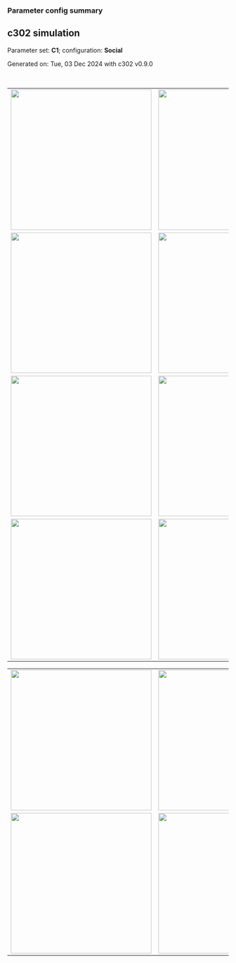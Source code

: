 ### Parameter config summary 
<h2>c302 simulation</h2>
<p>Parameter set: <b>C1</b>; configuration: <b>Social</b></p>
<p>Generated on: Tue, 03 Dec 2024 with c302 v0.9.0</p><br/>
<table>

<tr>
  <td><a href="images/neurons_C1_Social.png"><img alt=" " src="images/neurons_C1_Social.png" height="320"/></a></td>
  <td><a href="images/traces_neuron_Social_C1.png"><img alt=" " src="images/traces_neuron_Social_C1.png" height="320"/></a></td>
</tr>

<tr>
  <td><a href="images/neuron_activity_C1_Social.png"><img alt=" " src="images/neuron_activity_C1_Social.png" height="320"/></a></td>
  <td><a href="images/traces_neuron_activity_Social_C1.png"><img alt=" " src="images/traces_neuron_activity_Social_C1.png" height="320"/></a></td>
</tr>

<tr>
  <td><a href="images/muscles_C1_Social.png"><img alt=" " src="images/muscles_C1_Social.png" height="320"/></a></td>
  <td><a href="images/traces_muscles_Social_C1.png"><img alt=" " src="images/traces_muscles_Social_C1.png" height="320"/></a></td>
</tr>

<tr>
  <td><a href="images/muscle_activity_C1_Social.png"><img alt=" " src="images/muscle_activity_C1_Social.png" height="320"/></a></td>
  <td><a href="images/traces_muscles_activity_Social_C1.png"><img alt=" " src="images/traces_muscles_activity_Social_C1.png" height="320"/></a></td>
</tr>
</table>
<table>

<tr><td><a href="images/c302_C1_Social_exc_to_neurons.png"><img alt=" " src="images/c302_C1_Social_exc_to_neurons.png" height="320"/></a></td>

  <td><a href="images/c302_C1_Social_inh_to_neurons.png"><img alt=" " src="images/c302_C1_Social_inh_to_neurons.png" height="320"/></a></td>

  <td><a href="images/c302_C1_Social_elec_neurons_neurons.png"><img alt=" " src="images/c302_C1_Social_elec_neurons_neurons.png" height="320"/></a></td></tr>

<tr><td><a href="images/c302_C1_Social_exc_to_muscles.png"><img alt=" " src="images/c302_C1_Social_exc_to_muscles.png" height="320"/></a></td>

  <td><a href="images/c302_C1_Social_inh_to_muscles.png"><img alt=" " src="images/c302_C1_Social_inh_to_muscles.png" height="320"/></a></td></tr>
</table>
